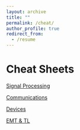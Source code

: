```yaml
---
layout: archive
title: ""
permalink: /cheat/
author_profile: true
redirect_from:
  - /resume
---
```



Cheat Sheets
=============
[Signal Processing](http://rsriprakash.github.io/files/Signals_systems.pdf)

[Communications](http://rsriprakash.github.io/files/Communications_2.pdf)

[Devices](http://rsriprakash.github.io/files/devices.pdf)

[EMT & TL](http://rsriprakash.github.io/files/EMT_TL.pdf)
